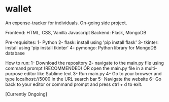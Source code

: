 # wallet

An expense-tracker for individuals. On-going side project. 

Frontend: HTML, CSS, Vanilla Javascript
Backend: Flask, MongoDB 

Pre-requisites: 
1- Python 
2- flask: install using 'pip install flask'
3- tkinter: install using 'pip install tkinter' 
4- pymongo: Python library for MongoDB database

How to run: 
1- Download the repository 
2- navigate to the main.py file using command prompt (RECOMMENDED) OR open the main.py file in a multi-purpose editor like Sublime text
3- Run main.py
4- Go to your browser and type localhost://5000 in the URL search bar 
5- Navigate the website 
6- Go back to your editor or command prompt and press ctrl + d to exit. 

[Currently Ongoing] 

